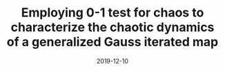 ---
title: "Employing 0-1 test for chaos to characterize the chaotic dynamics of a generalized Gauss iterated map"
authors: "M. Tosin, M. V. Issa, D. M. S. Lopes, A. Nascimento, and A. Cunha Jr"
event: "XIV Conferência Brasileira de Dinâmica, Controle e Aplicações (DINCON 2019)"
year: "2019"
doi: 
pdf: 
arxiv: 
hal: "https://hal.archives-ouvertes.fr/hal-02388470"
image: "GraphicalAbstract_Conf_2019_DINCON2019.png"
layout: none
date: 2019-12-10
collection: publications
category: conferences
permalink: /publications/ConferencePaper_2019_DINCON2019
---